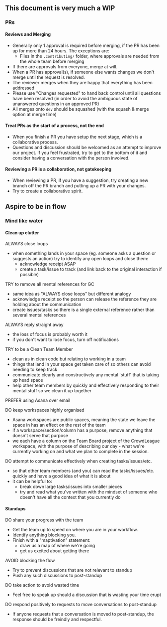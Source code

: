 ## This document is very much a WIP 

### PRs 

#### Reviews and Merging 

- Generally only 1 approval is required before merging, if the PR has been up for more than 24 hours.  The exceptions are: 
  - Files in the `.contributing/` folder, where approvals are needed from the whole team before merging
- If there are approvals from everyone, merge at will.
- When a PR has approval(s), if someone else wants changes we don't merge until the request is resolved.
- The reviewer merges when they are happy that everything has been addressed 
- Please use "Changes requested" to hand back control until all questions have been resolved (in order to avoid the ambiguous state of unanswered questions in an approved PR) 
- All merges onto `dev` should be squashed (with the squash & merge option at merge time) 

#### Treat PRs as the start of a process, not the end 

- When you finish a PR you have setup the next stage, which is a collaborative process. 
- Questions and discussion should be welcomed as an attempt to improve our project. If you feel frustrated, try to get to the bottom of it and consider having a conversation with the person involved.

#### Reviewing a PR is a collaboration, not gatekeeping 

- When reviewing a PR, if you have a suggestion, try creating a new branch off the PR branch and putting up a PR with your changes. 
- Try to create a collaborative spirit. 

## Aspire to be in flow 

### Mind like water 

#### Clean up clutter 

ALWAYS close loops 

- when something lands in your space (eg. someone asks a question or suggests an action) try to identify any open loops and close them: 
  - acknowledge receipt ASAP 
  - create a task/issue to track (and link back to the original interaction if possible) 

TRY to remove all mental references for GC 
- same idea as "ALWAYS close loops" but different analogy 
- acknowledge receipt so the person can release the reference they are holding about the communication 
- create issues/tasks so there is a single external reference rather than several mental references 

ALWAYS reply straight away 
- the loss of focus is probably worth it 
- if you don't want to lose focus, turn off notifications 

TRY to be a Clean Team Member 
- clean as in clean code but relating to working in a team 
- things that land in your space get taken care of so others can avoid needing to keep track 
- communicate clearly and constructively any mental 'stuff' that is taking up head space 
- help other team members by quickly and effectively responding to their mental stuff so we clean it up together 

PREFER using Asana over email 

DO keep workspaces highly organised 
- Asana workspaces are public spaces, meaning the state we leave the space in has an effect on the rest of the team 
- if a workspace/section/column has a purpose, remove anything that doesn't serve that purpose 
- we each have a column on the Team Board project of the CrowdLeague workspace, with the purpose of describing our day - what we're currently working on and what we plan to complete in the session.

DO attempt to communicate effectively when creating tasks/issues/etc. 
- so that other team members (and you) can read the tasks/issues/etc. quickly and have a good idea of what it is about  
- it can be helpful to: 
  - break down large tasks/issues into smaller pieces 
  - try and read what you've written with the mindset of someone who doesn't have all the context that you currently do 

#### Standups

DO share your progress with the team
- Get the team up to speed on where you are in your workflow.
- Identify anything blocking you.
- Finish with a "maptivation" statement: 
  - draw us a map of where we're going 
  - get us excited about getting there 

AVOID blocking the flow 
- Try to prevent discussions that are not relevant to standup 
- Push any such discussions to post-standup 
  
DO take action to avoid wasted time 
- Feel free to speak up should a discussion that is wasting your time erupt
  
DO respond positively to requests to move conversations to post-standup  
- If anyone requests that a conversation is moved to post-standup, the response should be freindly and respectful.

